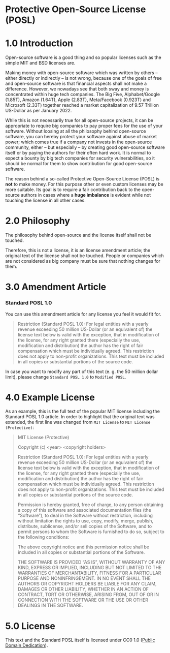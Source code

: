 # Protective Open-Source License (POSL)

# 1.0 Introduction

Open-source software is a good thing and so popular licenses such as the simple MIT and BSD licenses are.

Making money with open-source software which was written by others – either directly or indirectly – is not wrong, because one of the goals of free and open-source software is that financial aspects shall not make a difference. However, we nowadays see that both sway and money is concentrated within huge tech companies. The Big Five, Alphabet/Google (1.85T), Amazon (1.64T), Apple (2.83T), Meta/Facebook (0.923T) and Microsoft (2.33T) together reached a market capitalization of 9.57 Trillion US-Dollar as per January 2022.

While this is not necessarily true for all open-source projects, it can be appropriate to require big companies to pay proper fees for the use of your software. Without loosing at all the philosophy behind open-source software, you can hereby protect your software against abuse of market power; which comes true if a company not invests in the open-source community, either – but especially – by creating good open-source software itself or by paying the authors for their often hard work. It is normal to expect a bounty by big tech companies for security vulnerabilities, so it should be normal for them to show contribution for good open-source software.

The reason behind a so-called Protective Open-Source License (POSL) is **not** to make money. For this purpose other or even custom licenses may be more suitable. Its goal is to require a fair contribution back to the open-source authors in cases where a **huge imbalance** is evident while not touching the license in all other cases.

# 2.0 Philosophy

The philosophy behind open-source and the license itself shall not be touched.

Therefore, this is not a license, it is an license amendment article; the original text of the license shall not be touched. People or companies which are not considered as big company must be sure that nothing changes for them.

# 3.0 Amendment Article
### Standard POSL 1.0

You can use this amendment article for any license you feel it would fit for.

> Restriction (Standard POSL 1.0): For legal entities with a yearly revenue exceeding 50 million US-Dollar (or an equivalent of) the license text below is valid with the exception, that in modification of the license, for any right granted there (especially the use, modification and distribution) the author has the right of fair compensation which must be individually agreed. This restriction does not apply to non-profit organizations. This text must be included in all copies or substantial portions of the source code.

In case you want to modify any part of this text (e. g. the 50 million dollar limit), please change `Standard POSL 1.0` to `Modified POSL`.

# 4.0 Example License

As an example, this is the full text of the popular MIT license including the Standard POSL 1.0 article. In order to highlight that the original text was extended, the first line was changed from `MIT License` to `MIT License (Protective)`:

> MIT License (Protective)
>
> Copyright (c) \<year\> \<copyright holders\>
>
> Restriction (Standard POSL 1.0): For legal entities with a yearly revenue exceeding 50 million US-Dollar (or an equivalent of) the license text below is valid with the exception, that in modification of the license, for any right granted there (especially the use, modification and distribution) the author has the right of fair compensation which must be individually agreed. This restriction does not apply to non-profit organizations. This text must be included in all copies or substantial portions of the source code.
>
> Permission is hereby granted, free of charge, to any person obtaining a copy of this software and associated documentation files (the “Software”), to deal in the Software without restriction, including without limitation the rights to use, copy, modify, merge, publish, distribute, sublicense, and/or sell copies of the Software, and to permit persons to whom the Software is furnished to do so, subject to the following conditions:
>
> The above copyright notice and this permission notice shall be included in all copies or substantial portions of the Software.
>
> THE SOFTWARE IS PROVIDED “AS IS”, WITHOUT WARRANTY OF ANY KIND, EXPRESS OR IMPLIED, INCLUDING BUT NOT LIMITED TO THE WARRANTIES OF MERCHANTABILITY, FITNESS FOR A PARTICULAR PURPOSE AND NONINFRINGEMENT. IN NO EVENT SHALL THE AUTHORS OR COPYRIGHT HOLDERS BE LIABLE FOR ANY CLAIM, DAMAGES OR OTHER LIABILITY, WHETHER IN AN ACTION OF CONTRACT, TORT OR OTHERWISE, ARISING FROM, OUT OF OR IN CONNECTION WITH THE SOFTWARE OR THE USE OR OTHER DEALINGS IN THE SOFTWARE.

# 5.0 License

This text and the Standard POSL itself is licensed under CC0 1.0 ([Public Domain Dedication](https://creativecommons.org/publicdomain/zero/1.0/deed.en)).
